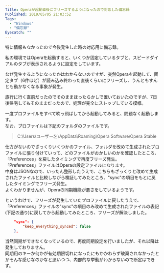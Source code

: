 ```yaml
---
Title: Operaが起動直後にフリーズするようになったので対応した備忘録
Published: 2019/05/05 21:03:52
Tags:
  - "Windows"
  - "備忘録"
Eyecatch: ""
---
```

特に情報もなかったので今後発生した時の対応用に備忘録。  


<!-- more -->


私の環境ではOperaを起動すると、いくつか固定しているタブと、スピードダイアルのタブが表示されるように設定をしています。  

なぜ発生するようになったかはわからないのですが、突然Operaを起動して、固定タブ（6件ほど）が読み込み終わった直後くらいにフリーズし、うんともすんとも動かなくなる事象が発生。  

旅行に行く直前だったのでそのままほったらかしで置いておいたのですが、7日後帰宅してもそのままだったので、処理が完全にストップしている模様。  

一度プロファイルをすべて吹っ飛ばしてから起動してみると、問題なく起動します。  
なお、プロファイルは下記のフォルダのファイルです。  

> C:\Users\ユーザー名\AppData\Roaming\Opera Software\Opera Stable  

仕方がないのでざっくりいくつかのファイル、フォルダを改めて生成されたプロファイルに張り付けていって、どのファイルがおかしいのかを確認したところ、「Preferences」を戻したタイミングで再度フリーズ発生。  
「Preferences」ファイルはOperaの設定ファイルになります。  
中身はJSONなので、いったん整形したうえで、こちらもざっくりと改めて生成されたファイルと比較しながら検証してみたところ、"sync"の項目をもとに戻したタイミングでフリーズ発生。  
よくわかりませんが、Operaの同期機能が悪さをしているようです。  

というわけで、フリーズが発生していたプロファイルに戻したうえで、「Preferences」ファイルの"sync"の項目のみ改めて生成されたファイルの表記(下記の通り)に戻してから起動してみたところ、フリーズが解決しました。  
```json
    "sync": {  
        "keep_everything_synced": false  
    },  
```

当然同期ができなくなっているので、再度同期設定を行いましたが、それ以降は発生しておりません。  
同期用のキーか何かが有効期限切れになったにもかかわらず破棄されなかったとかそんな感じなのかなと思いつつ、内部的な挙動がわからないので断定はできず。  

